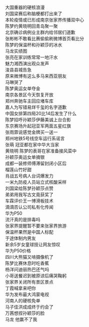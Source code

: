 大国重器的硬核浪漫  
刘国梁赛后称脑梗都打出来了  
本轮疫情或已形成南京张家界传播双中心  
陈梦约黄晓明回青岛聚一聚  
北京确诊病例业主群内给邻居们道歉  
张彬彬不敢看比赛偷偷刷微博首页看比分  
陈梦的保温杯和孙颖莎的冰水  
马龙实绩图  
张亮在家训练常常一地汗水  
魅力湘西演出观众发声  
浚县县城告急  
原来微博有这么多马来西亚朋友  
马琳哭了  
陈梦奥运女单夺金  
南京各景区今天恢复开放  
郑州奔驰车主回应堵车库  
嘉人为写错易烊千玺的名字道歉  
中国女排第四局20比14后发生了什么  
陈梦招呼孙颖莎伊藤美诚上台合影  
东京赛场升起冠亚军两面五星红旗  
张雨霏说感觉金牌买一送一  
郑州地铁5号线空车运行系谣言  
张萌 冠亚都在家中华大当家  
黄晓明 陈梦的表哥在家准备接风菜中  
孙颖莎奥运女单摘银  
成都一装修师傅滞留封闭小区后  
榴莲山竹好甜  
肖战五号病人台词爆发力  
一米九防疫人员站立式核酸采样  
刘国梁给陈梦孙颖莎点赞  
弟弟用我写古文竟获奖了  
车霖评价王一博滑板技术  
滴滴否认公司私有化传闻  
华为P50  
流汗真的是排毒吗  
张家界提醒暂不要来张家界旅游  
保温杯果然是中国人标配  
于途体制内男友  
新余5岁女童球技让网友惊叹  
华为P50价格  
四川大熊猫又啃摄像机了  
陈梦比赛休息时吃香蕉  
杨洋问迪丽热巴还气吗  
小哥送餐迟到被原谅后痛哭鞠躬  
张家界关闭所有景区景点  
丁霞喊拿来吧你  
华为发布最大鸿蒙电视  
河南人的硬核免单  
马子佳洪成成终于约会了  
万茜想捏孙颖莎的脸  
马龙 他赢不了我  

